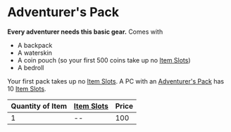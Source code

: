 ---
---

# Adventurer's Pack

**Every adventurer needs this basic gear.** Comes with

* A backpack
* A waterskin
* A coin pouch (so your first 500 coins take up no [Item Slots](../../../../../Player%20Characters/Derived%20Statistics/Item%20Slots.md))
* A bedroll

Your first pack takes up no [Item Slots](../../../../../Player%20Characters/Derived%20Statistics/Item%20Slots.md). A PC with an [Adventurer's Pack](Adventurer's%20Pack.md) has 10 [Item Slots](../../../../../Player%20Characters/Derived%20Statistics/Item%20Slots.md).

|Quantity of Item|[Item Slots](../../../../../Player%20Characters/Derived%20Statistics/Item%20Slots.md)|Price|
|----------------|----------|-----|
|1|--|100|
